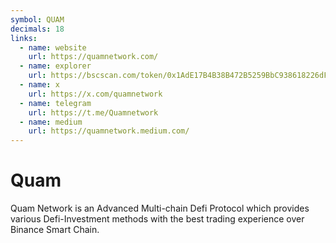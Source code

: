 ```yaml
---
symbol: QUAM
decimals: 18
links:
  - name: website
    url: https://quamnetwork.com/
  - name: explorer
    url: https://bscscan.com/token/0x1AdE17B4B38B472B5259BbC938618226dF7b5Ca8
  - name: x
    url: https://x.com/quamnetwork
  - name: telegram
    url: https://t.me/Quamnetwork
  - name: medium
    url: https://quamnetwork.medium.com/
---
```


# Quam

Quam Network is an Advanced Multi-chain Defi Protocol which provides various Defi-Investment methods with the best trading experience over Binance Smart Chain.
